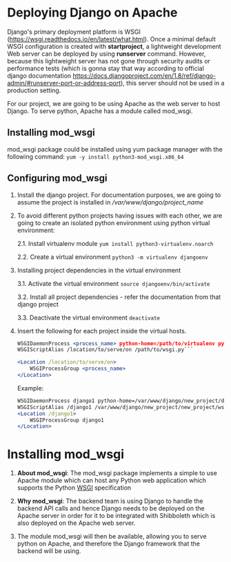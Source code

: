 # Deploying Django on Apache
Django's primary deployment platform is WSGI (https://wsgi.readthedocs.io/en/latest/what.html). Once a minimal default WSGI configuration is created with **startproject**, a lightweight development Web server can be deployed by using **runserver** command. However, because this lightweight server has not gone through security audits or performance tests (which is gonna stay that way according to official django documentation https://docs.djangoproject.com/en/1.8/ref/django-admin/#runserver-port-or-address-port), this server should not be used in a production setting. 

For our project, we are going to be using Apache as the web server to host Django. To serve python, Apache has a module called mod_wsgi.

## Installing mod_wsgi
mod_wsgi package could be installed using yum package manager with the following command:
	```
	yum -y install python3-mod_wsgi.x86_64
	```

## Configuring mod_wsgi
1. Install the django project. For documentation purposes, we are going to assume the project is installed in */var/www/django/project_name*
2. To avoid different python projects having issues with each other, we are going to create an isolated python environment using python virtual environment:
	
	2.1. Install virtualenv module
		```
		yum install python3-virtualenv.noarch
		```
	
	2.2. Create a virtual environment
		```python3 -m virtualenv djangoenv```
3. Installing project dependencies in the virtual environment

	3.1. Activate the virtual environment
		```
		source djangoenv/bin/activate
		```
		
	3.2. Install all project dependencies - refer the documentation from that django project
	
	3.3. Deactivate the virtual environment
		```
		deactivate
		```
		
4. Insert the following for each project inside the virtual hosts.
	```apache
	WSGIDaemonProcess <process_name> python-home=/path/to/virtualenv python-path=/path/to/project```
	WSGIScriptAlias /location/to/serve/on /path/to/wsgi.py```
	
	<Location /location/to/serve/on>
		WSGIProcessGroup <process_name>
	</Location>
	```
	
	Example:
	```apache
	WSGIDaemonProcess django1 python-home=/var/www/django/new_project/djangoenv python-path=/var/www/django/new_project <br />
	WSGIScriptAlias /django1 /var/www/django/new_project/new_project/wsgi.py`
	<Location /django1>
		WSGIProcessGroup django1
	</Location>
	```

# Installing mod_wsgi
1. **About mod_wsgi**: The mod_wsgi package implements a simple to use Apache module which can host any Python web application which supports the Python [WSGI](https://www.python.org/dev/peps/pep-3333/) specification

2. **Why mod_wsgi**: The backend team is using Django to handle the backend API calls and hence Django needs to be deployed on the Apache server in order for it to be integrated with Shibboleth which is also deployed on the Apache web server. 

3. The module mod_wsgi will then be available, allowing you to serve python on Apache, and therefore the Django framework that the backend will be using.
